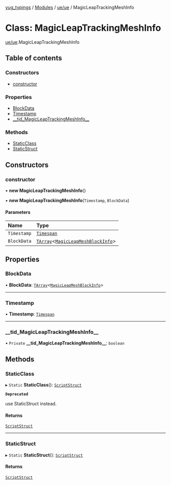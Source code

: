 [yug_typings](../README.md) / [Modules](../modules.md) / [ue/ue](../modules/ue_ue.md) / MagicLeapTrackingMeshInfo

# Class: MagicLeapTrackingMeshInfo

[ue/ue](../modules/ue_ue.md).MagicLeapTrackingMeshInfo

## Table of contents

### Constructors

- [constructor](ue_ue.MagicLeapTrackingMeshInfo.md#constructor)

### Properties

- [BlockData](ue_ue.MagicLeapTrackingMeshInfo.md#blockdata)
- [Timestamp](ue_ue.MagicLeapTrackingMeshInfo.md#timestamp)
- [\_\_tid\_MagicLeapTrackingMeshInfo\_\_](ue_ue.MagicLeapTrackingMeshInfo.md#__tid_magicleaptrackingmeshinfo__)

### Methods

- [StaticClass](ue_ue.MagicLeapTrackingMeshInfo.md#staticclass)
- [StaticStruct](ue_ue.MagicLeapTrackingMeshInfo.md#staticstruct)

## Constructors

### constructor

• **new MagicLeapTrackingMeshInfo**()

• **new MagicLeapTrackingMeshInfo**(`Timestamp`, `BlockData`)

#### Parameters

| Name | Type |
| :------ | :------ |
| `Timestamp` | [`Timespan`](ue_ue.Timespan.md) |
| `BlockData` | [`TArray`](../interfaces/ue_puerts.TArray.md)<[`MagicLeapMeshBlockInfo`](ue_ue.MagicLeapMeshBlockInfo.md)\> |

## Properties

### BlockData

• **BlockData**: [`TArray`](../interfaces/ue_puerts.TArray.md)<[`MagicLeapMeshBlockInfo`](ue_ue.MagicLeapMeshBlockInfo.md)\>

___

### Timestamp

• **Timestamp**: [`Timespan`](ue_ue.Timespan.md)

___

### \_\_tid\_MagicLeapTrackingMeshInfo\_\_

• `Private` **\_\_tid\_MagicLeapTrackingMeshInfo\_\_**: `boolean`

## Methods

### StaticClass

▸ `Static` **StaticClass**(): [`ScriptStruct`](ue_ue.ScriptStruct.md)

**`Deprecated`**

use StaticStruct instead.

#### Returns

[`ScriptStruct`](ue_ue.ScriptStruct.md)

___

### StaticStruct

▸ `Static` **StaticStruct**(): [`ScriptStruct`](ue_ue.ScriptStruct.md)

#### Returns

[`ScriptStruct`](ue_ue.ScriptStruct.md)

